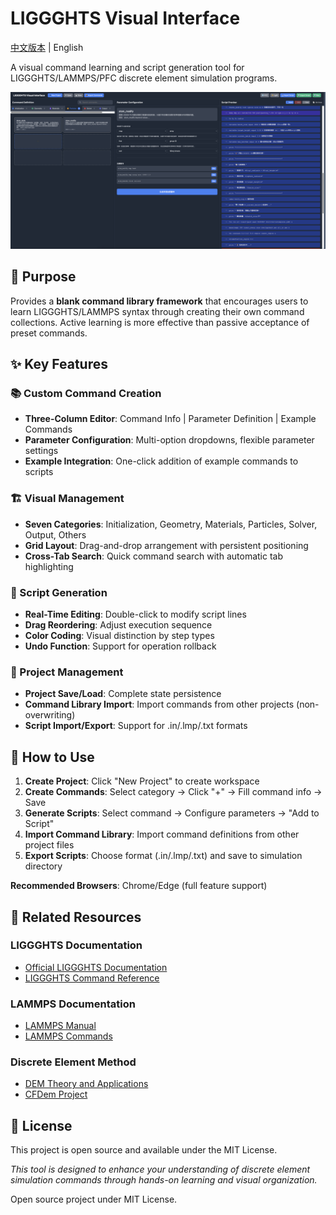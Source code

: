# LIGGGHTS Visual Interface

[中文版本](README_CN.md) | English

A visual command learning and script generation tool for LIGGGHTS/LAMMPS/PFC discrete element simulation programs.

![1753095852851](image/README/1753095852851.png)

## 🎯 Purpose

Provides a **blank command library framework** that encourages users to learn LIGGGHTS/LAMMPS syntax through creating their own command collections. Active learning is more effective than passive acceptance of preset commands.

## ✨ Key Features

### 📚 Custom Command Creation

- **Three-Column Editor**: Command Info | Parameter Definition | Example Commands
- **Parameter Configuration**: Multi-option dropdowns, flexible parameter settings
- **Example Integration**: One-click addition of example commands to scripts

### 🏗️ Visual Management

- **Seven Categories**: Initialization, Geometry, Materials, Particles, Solver, Output, Others
- **Grid Layout**: Drag-and-drop arrangement with persistent positioning
- **Cross-Tab Search**: Quick command search with automatic tab highlighting

### 📝 Script Generation

- **Real-Time Editing**: Double-click to modify script lines
- **Drag Reordering**: Adjust execution sequence
- **Color Coding**: Visual distinction by step types
- **Undo Function**: Support for operation rollback

### 💾 Project Management

- **Project Save/Load**: Complete state persistence
- **Command Library Import**: Import commands from other projects (non-overwriting)
- **Script Import/Export**: Support for .in/.lmp/.txt formats

## 🚀 How to Use

1. **Create Project**: Click "New Project" to create workspace
2. **Create Commands**: Select category → Click "+" → Fill command info → Save
3. **Generate Scripts**: Select command → Configure parameters → "Add to Script"
4. **Import Command Library**: Import command definitions from other project files
5. **Export Scripts**: Choose format (.in/.lmp/.txt) and save to simulation directory

**Recommended Browsers**: Chrome/Edge (full feature support)

## 📖 Related Resources

### LIGGGHTS Documentation

- [Official LIGGGHTS Documentation](https://www.cfdem.com/media/DEM/docu/Manual.html)
- [LIGGGHTS Command Reference](https://www.cfdem.com/media/DEM/docu/Section_commands.html)

### LAMMPS Documentation

- [LAMMPS Manual](https://docs.lammps.org/)
- [LAMMPS Commands](https://docs.lammps.org/commands_list.html)

### Discrete Element Method

- [DEM Theory and Applications](https://link.springer.com/book/10.1007/978-3-540-44490-7)
- [CFDem Project](https://www.cfdem.com/)

## 📄 License

This project is open source and available under the MIT License.

*This tool is designed to enhance your understanding of discrete element simulation commands through hands-on learning and visual organization.*

Open source project under MIT License.
